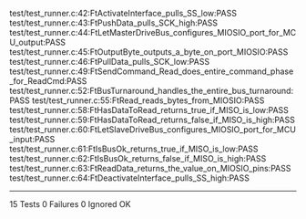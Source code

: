 test/test_runner.c:42:FtActivateInterface_pulls_SS_low:PASS
test/test_runner.c:43:FtPushData_pulls_SCK_high:PASS
test/test_runner.c:44:FtLetMasterDriveBus_configures_MIOSIO_port_for_MCU_output:PASS
test/test_runner.c:45:FtOutputByte_outputs_a_byte_on_port_MIOSIO:PASS
test/test_runner.c:46:FtPullData_pulls_SCK_low:PASS
test/test_runner.c:49:FtSendCommand_Read_does_entire_command_phase_for_ReadCmd:PASS
test/test_runner.c:52:FtBusTurnaround_handles_the_entire_bus_turnaround:PASS
test/test_runner.c:55:FtRead_reads_bytes_from_MIOSIO:PASS
test/test_runner.c:58:FtHasDataToRead_returns_true_if_MISO_is_low:PASS
test/test_runner.c:59:FtHasDataToRead_returns_false_if_MISO_is_high:PASS
test/test_runner.c:60:FtLetSlaveDriveBus_configures_MIOSIO_port_for_MCU_input:PASS
test/test_runner.c:61:FtIsBusOk_returns_true_if_MISO_is_low:PASS
test/test_runner.c:62:FtIsBusOk_returns_false_if_MISO_is_high:PASS
test/test_runner.c:63:FtReadData_returns_the_value_on_MIOSIO_pins:PASS
test/test_runner.c:64:FtDeactivateInterface_pulls_SS_high:PASS

-----------------------
15 Tests 0 Failures 0 Ignored 
OK
